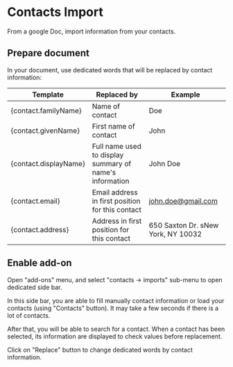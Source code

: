 # Contacts Import
From a google Doc, import information from your contacts.

## Prepare document
In your document, use dedicated words that will be replaced by contact information:

Template|Replaced by|Example|
--- | --- | ---
{contact.familyName}| Name of contact|Doe
{contact.givenName}| First name of contact|John
{contact.displayName}|Full name used to display summary of name's information|John Doe
{contact.email}|Email address in first position for this contact|john.doe@gmail.com
{contact.address}|Address in first position for this contact|650 Saxton Dr. sNew York, NY 10032 

## Enable add-on
Open "add-ons" menu, and select "contacts -> imports" sub-menu to open dedicated side bar.

In this side bar, you are able to fill manually contact information or load your contacts (using "Contacts" button). It may take a few seconds if there is a lot of contacts. 

After that, you will be able to search for a contact. When a contact has been selected, its information are displayed to check values before replacement.

Click on "Replace" button to change dedicated words by contact information.

